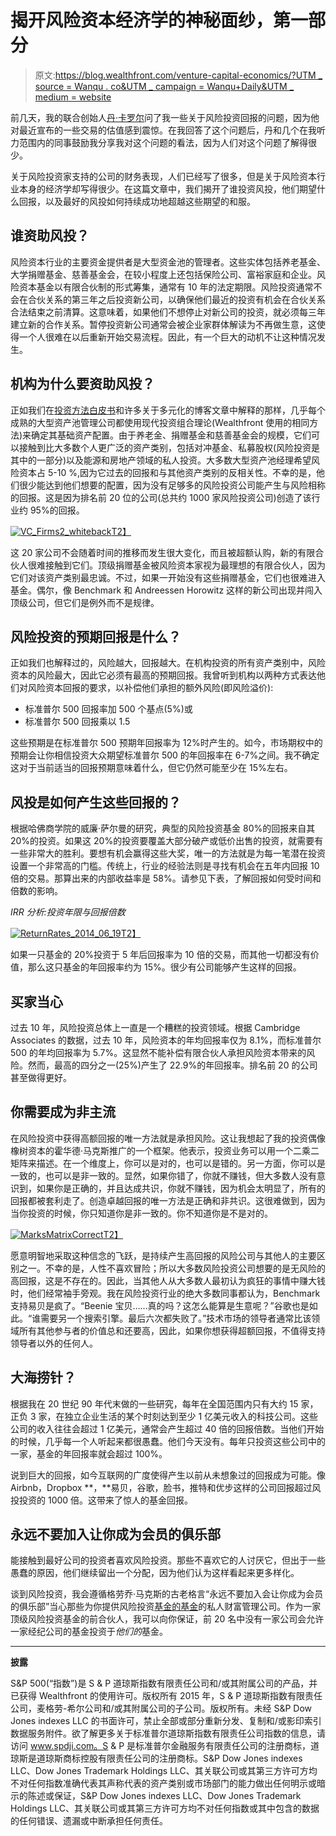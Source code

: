 # 揭开风险资本经济学的神秘面纱，第一部分

> 原文:[https://blog.wealthfront.com/venture-capital-economics/?UTM _ source = Wanqu . co&UTM _ campaign = Wanqu+Daily&UTM _ medium = website](https://blog.wealthfront.com/venture-capital-economics/?utm_source=wanqu.co&utm_campaign=Wanqu+Daily&utm_medium=website)

前几天，我的联合创始人[丹·卡罗尔](https://www.wealthfront.com/management)问了我一些关于风险投资回报的问题，因为他对最近宣布的一些交易的估值感到震惊。在我回答了这个问题后，丹和几个在我听力范围内的同事鼓励我分享我对这个问题的看法，因为人们对这个问题了解得很少。

关于风险投资家支持的公司的财务表现，人们已经写了很多，但是关于风险资本行业本身的经济学却写得很少。在这篇文章中，我们揭开了谁投资风投，他们期望什么回报，以及最好的风投如何持续成功地超越这些期望的和服。

## 谁资助风投？

风险资本行业的主要资金提供者是大型资金池的管理者。这些实体包括养老基金、大学捐赠基金、慈善基金会，在较小程度上还包括保险公司、富裕家庭和企业。风险资本基金以有限合伙制的形式筹集，通常有 10 年的法定期限。风险投资通常不会在合伙关系的第三年之后投资新公司，以确保他们最近的投资有机会在合伙关系合法结束之前清算。这意味着，如果他们不想停止对新公司的投资，就必须每三年建立新的合作关系。暂停投资新公司通常会被企业家群体解读为不再做生意，这使得一个人很难在以后重新开始交易流程。因此，有一个巨大的动机不让这种情况发生。

## 机构为什么要资助风投？

正如我们在[投资方法白皮书](https://research.wealthfront.com/whitepapers/investment-methodology/)和许多关于多元化的博客文章中解释的那样，几乎每个成熟的大型资产池管理公司都使用现代投资组合理论(Wealthfront 使用的相同方法)来确定其基础资产配置。由于养老金、捐赠基金和慈善基金会的规模，它们可以接触到比大多数个人更广泛的资产类别，包括对冲基金、私募股权(风险投资是其中的一部分)以及能源和房地产领域的私人投资。大多数大型资产池经理希望风险资本占 5-10 %,因为它过去的回报和与其他资产类别的反相关性。不幸的是，他们很少能达到他们想要的配置，因为没有足够多的风险投资公司能产生与风险相称的回报。这是因为排名前 20 位的公司(总共约 1000 家风险投资公司)创造了该行业约 95%的回报。

[![VC_Firms2_whiteback](../Images/ee6184823f070b89f01b612c0e120842.png)T2】](https://www.wealthfront.com/blog/wp-content/uploads/2014/06/VC_Firms2_whiteback.jpg)

这 20 家公司不会随着时间的推移而发生很大变化，而且被超额认购，新的有限合伙人很难接触到它们。顶级捐赠基金被风险资本家视为最理想的有限合伙人，因为它们对该资产类别最忠诚。不过，如果一开始没有这些捐赠基金，它们也很难进入基金。偶尔，像 Benchmark 和 Andreessen Horowitz 这样的新公司出现并闯入顶级公司，但它们是例外而不是规律。

## 风险投资的预期回报是什么？

正如我们也解释过的，风险越大，回报越大。在机构投资的所有资产类别中，风险资本的风险最大，因此它必须有最高的预期回报。我曾听到机构以两种方式表达他们对风险资本回报的要求，以补偿他们承担的额外风险(即风险溢价):

*   标准普尔 500 回报率加 500 个基点(5%)或
*   标准普尔 500 回报乘以 1.5

这些预期是在标准普尔 500 预期年回报率为 12%时产生的。如今，市场期权中的预期会让你相信投资大众期望标准普尔 500 的年回报率在 6-7%之间。我不确定这对于当前适当的回报预期意味着什么，但它仍然可能至少在 15%左右。

## 风投是如何产生这些回报的？

根据哈佛商学院的威廉·萨尔曼的研究，典型的风险投资基金 80%的回报来自其 20%的投资。如果这 20%的投资要覆盖大部分破产或低价出售的投资，就需要有一些非常大的胜利。要想有机会赢得这些大奖，唯一的方法就是为每一笔潜在投资设置一个非常高的门槛。传统上，行业的经验法则是寻找有机会在五年内回报 10 倍的交易。那算出来的内部收益率是 58%。请参见下表，了解回报如何受时间和倍数的影响。

*IRR 分析:投资年限与回报倍数*

[![ReturnRates_2014_06_19](../Images/30d3d3b4b2acb68d8f2b56063989b394.png)T2】](https://www.wealthfront.com/blog/wp-content/uploads/2014/06/ReturnRates_2014_06_19.jpg)

如果一只基金的 20%投资于 5 年后回报率为 10 倍的交易，而其他一切都没有价值，那么这只基金的年回报率约为 15%。很少有公司能够产生这样的回报。

## 买家当心

过去 10 年，风险投资总体上一直是一个糟糕的投资领域。根据 Cambridge Associates 的数据，过去 10 年，风险资本的年均回报率仅为 8.1%，而标准普尔 500 的年均回报率为 5.7%。这显然不能补偿有限合伙人承担风险资本带来的风险。然而，最高的四分之一(25%)产生了 22.9%的年回报率。排名前 20 的公司甚至做得更好。

## 你需要成为非主流

在风险投资中获得高额回报的唯一方法就是承担风险。这让我想起了我的投资偶像橡树资本的霍华德·马克斯推广的一个框架。他表示，投资业务可以用一个二乘二矩阵来描述。在一个维度上，你可以是对的，也可以是错的。另一方面，你可以是一致的，也可以是非一致的。显然，如果你错了，你就不赚钱，但大多数人没有意识到，如果你是正确的，并且达成共识，你就不赚钱，因为机会太明显了，所有的回报都被套利走了。创造卓越回报的唯一方法是正确和非共识。这很难做到，因为当你投资的时候，你只知道你是非一致的。你不知道你是不是对的。

[![MarksMatrixCorrect](../Images/f0f32af066bd41015cffb455b44aa919.png)T2】](https://www.wealthfront.com/blog/wp-content/uploads/2014/06/MarksMatrixCorrect.jpg)

愿意明智地采取这种信念的飞跃，是持续产生高回报的风险公司与其他人的主要区别之一。不幸的是，人性不喜欢冒险；所以大多数风险投资公司想要的是无风险的高回报，这是不存在的。因此，当其他人从大多数人最初认为疯狂的事情中赚大钱时，他们经常袖手旁观。我在风险投资行业的绝大多数同事都认为，Benchmark 支持易贝是疯了。“Beenie 宝贝……真的吗？这怎么能算是生意呢？”谷歌也是如此。“谁需要另一个搜索引擎。最后六次都失败了。”技术市场的领导者通常比该领域所有其他参与者的价值总和还要高，因此，如果你想获得超额回报，不值得支持领导者以外的任何人。

## 大海捞针？

根据我在 20 世纪 90 年代末做的一些研究，每年在全国范围内只有大约 15 家，正负 3 家，在独立企业生活的某个时刻达到至少 1 亿美元收入的科技公司。这些公司的收入往往会超过 1 亿美元，通常会产生超过 40 倍的回报倍数。当他们开始的时候，几乎每一个人听起来都很愚蠢。他们今天没有。每年只投资这些公司中的一家，基金的年回报率就会超过 100%。

说到巨大的回报，如今互联网的广度使得产生以前从未想象过的回报成为可能。像Airbnb，Dropbox **，**易贝，谷歌，脸书，推特和优步这样的公司回报超过风投投资的 1000 倍。这带来了惊人的基金回报。

## 永远不要加入让你成为会员的俱乐部

能接触到最好公司的投资者喜欢风险投资。那些不喜欢它的人讨厌它，但出于一些愚蠢的原因，他们继续留出一个分配，因为他们认为这样看起来更多样化。

谈到风险投资，我会遵循格劳乔·马克斯的古老格言“永远不要加入会让你成为会员的俱乐部”当心那些为你提供风险投资[基金的基金](http://www.investopedia.com/terms/f/fundsoffunds.asp)的私人财富管理公司。作为一家顶级风险投资基金的前合伙人，我可以向你保证，前 20 名中没有一家公司会允许一家经纪公司的基金投资于*他们的*基金。

* * *

**披露**

S&P 500(“指数”)是 S & P 道琼斯指数有限责任公司和/或其附属公司的产品，并已获得 Wealthfront 的使用许可。版权所有 2015 年，S & P 道琼斯指数有限责任公司，麦格劳-希尔公司和/或其附属公司的子公司。版权所有。未经 S&P Dow Jones indexes LLC 的书面许可，禁止全部或部分重新分发、复制和/或影印索引数据服务附件。欲了解更多关于标准普尔道琼斯指数有限责任公司指数的信息，请访问 www.spdji.com。S & P 是标准普尔金融服务有限责任公司的注册商标，道琼斯是道琼斯商标控股有限责任公司的注册商标。S&P Dow Jones indexes LLC、Dow Jones Trademark Holdings LLC、其关联公司或其第三方许可方均不对任何指数准确代表其声称代表的资产类别或市场部门的能力做出任何明示或暗示的陈述或保证，S&P Dow Jones indexes LLC、Dow Jones Trademark Holdings LLC、其关联公司或其第三方许可方均不对任何指数或其中包含的数据的任何错误、遗漏或中断承担任何责任。